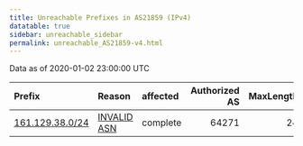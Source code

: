 ```yaml
---
title: Unreachable Prefixes in AS21859 (IPv4)
datatable: true
sidebar: unreachable_sidebar
permalink: unreachable_AS21859-v4.html
---
```


Data as of 2020-01-02 23:00:00 UTC


<div class="datatable-begin"></div>

| Prefix                                                   | Reason                                                                                                 | affected   |   Authorized AS |   MaxLength | Anchor                           |   unreachable /24s |
|:---------------------------------------------------------|:-------------------------------------------------------------------------------------------------------|:-----------|----------------:|------------:|:---------------------------------|-------------------:|
| [161.129.38.0/24](https://stat.ripe.net/161.129.38.0/24) | [INVALID ASN](https://rpki-validator.ripe.net/announcement-preview?asn=AS21859&prefix=161.129.38.0/24) | complete   |           64271 |          24 | [ARIN](unreachable_ARIN-v4.html) |                  1 |

<div class="datatable-end"></div>